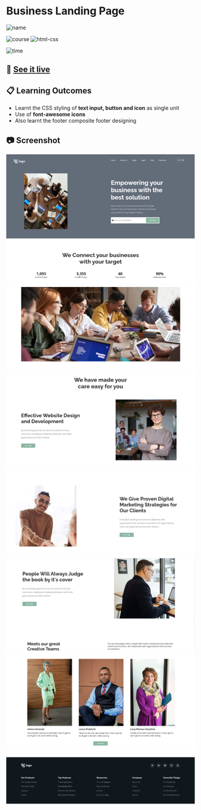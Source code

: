 # Business Landing Page

![name](https://img.shields.io/badge/Khurram-Iqbal-blue)

![course](https://img.shields.io/badge/-full--stack--js--bootcamp-red)
![html-css](https://img.shields.io/badge/HTML%20%2F%20CSS-Project--12-green)

![time](https://img.shields.io/badge/time--to--complete-7--hrs--approx.-yellowgreen)

## :link: [See it live](https://fullstack-js-bc-project-12.netlify.app/)


## :clipboard: Learning Outcomes 

- Learnt the CSS styling of **text input, button and icon** as single unit
- Use of **font-awesome icons**
- Also learnt the footer composite footer designing

## :camera: Screenshot

![screenshot](./screenshots/screenshot_1.PNG)
![screenshot](./screenshots/screenshot_2.PNG)
![screenshot](./screenshots/screenshot_3.PNG)
![screenshot](./screenshots/screenshot_4.PNG)
![screenshot](./screenshots/screenshot_5.PNG)
![screenshot](./screenshots/screenshot_6.PNG)
![screenshot](./screenshots/screenshot_7.PNG)
![screenshot](./screenshots/screenshot_8.PNG)